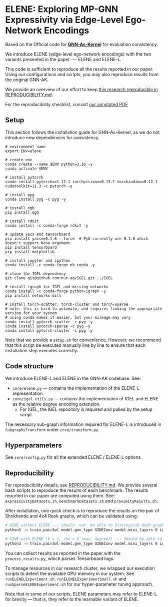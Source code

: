 # ELENE: Exploring MP-GNN Expressivity via Edge-Level Ego-Network Encodings

Based on the Official code for [**GNN-As-Kernel**](https://github.com/LingxiaoShawn/GNNAsKernel) for evaluation consistency. 

We introduce ELENE (edge-level ego-network encodings) with the two variants presented in the paper --- ELENE and ELENE-L. 

This code is sufficient to reproduce all the results reported in our paper. Using our configurations 
and scripts, you may also reproduce results from the original GNN-AK.

We provide an overview of our effort to keep [this research reproducible in REPRODUCIBILITY.md](./REPRODUCIBILITY.md).

For the reproducibility checklist, consult [our annotated PDF](./ELENE-ReproducibilityChecklist-v2.0.pdf)

## Setup

This section follows the installation guide for GNN-As-Kernel, as we do not introduce new dependencies for consistency.

```
# environment name
export ENV=elene

# create env 
conda create --name $ENV python=3.10 -y
conda activate $ENV

# install pytorch 
conda install pytorch==1.12.1 torchvision==0.13.1 torchaudio==0.12.1 cudatoolkit=11.3 -c pytorch -y

# install pyg
conda install pyg -c pyg -y

# install ogb 
pip install ogb

# install rdkit
conda install -c conda-forge rdkit -y

# update yacs and tensorboard
pip install yacs==0.1.8 --force  # PyG currently use 0.1.6 which doesn't support None argument. 
pip install tensorboard
pip install matplotlib

# install jupyter and ipython 
conda install -c conda-forge nb_conda -y

# clone the IGEL dependency
git clone git@github.com:nur-ag/IGEL.git ../IGEL

# install igraph for IGEL and missing networkx
conda install -c conda-forge python-igraph -y
pip install networkx dill

# install torch-scatter, torch-cluster and torch-sparse
# note: this is hard to automate, and requires finding the appropriate version for your system
# using conda makes it easier, but your mileage may vary
conda install pytorch-scatter -c pyg -y
conda install pytorch-sparse -c pyg -y
conda install pytorch-cluster -c pyg -y
```

Note that we provide a `setup.sh` for convenience. However, we recommend that this script be executed manually line by line to ensure that each installation step executes correctly.

## Code structure

We introduce ELENE-L and ELENE in the GNN-AK codebase. See:
* `core/elene.py` — contains the implementation of the ELENE-L representation.
* `core/igel_utils.py` — contains the implementation of IGEL and ELENE as the relative degree encoding extension.
  * For IGEL, the IGEL repository is required and pulled by the setup script.

The necessary sub-graph information required for ELENE-L is introduced in `SubgraphsTransform` under `core/transform.py`.

## Hyperparameters

See ``core/config.py`` for all the extended ELENE / ELENE-L options.

## Reproducibility

For reproducibility details, see [REPRODUCIBILITY.md](./REPRODUCIBILITY.md). We provide several bash scripts to reproduce the results of each benchmark. The results reported in our paper are computed using them.
See: `expressivityDatasets.sh`, `benchmarkDatasets.sh` and `proximityResults.sh`.

After installation, one quick check is to reproduce the results on the pair of Shrikhande and 4x4 Rook graphs, which can be validated using:

```bash
# GINE without ELENE --- Should _not_ be able to distinguish both graphs (accuracy: 0.5 for all epochs)
python3 -m train.pair3wl model.gnn_type GINEConv model.mini_layers 0 igel.distance 0 elene.max_distance 0 elene.model_type joint elene.max_degree 0 elene.embedding_dim 32 elene.layer_indices \(0,\) model.num_layers 2 model.hidden_size 32

# GINE with ELENE (k = 1, rho = 6 (max. degree)) --- Should be able to distinguish both graphs (best acc: 0 or 1 in some epoch, meaning we identify 2 classes)
python3 -m train.pair3wl model.gnn_type GINEConv model.mini_layers 0 igel.distance 0 elene.max_distance 1 elene.model_type joint elene.max_degree 6 elene.embedding_dim 32 elene.layer_indices \(0,\) model.num_layers 2 model.hidden_size 32
```

You can collect results as reported in the paper with the `process_results.py`, which parses Tensorboard logs.

To manage resources in our research cluster, we wrapped our execution scripts to detect the available GPU memory in our system.
See `runELENELExperiment.sh`, `runELENELExperimentSmall.sh` and `runSparseELENEExperiment.sh` for our hyper-parameter tuning approach.

Note that in some of our scripts, ELENE parameters may refer to ELENE-L for brevity — that is, they refer to the learnable variant of ELENE.
